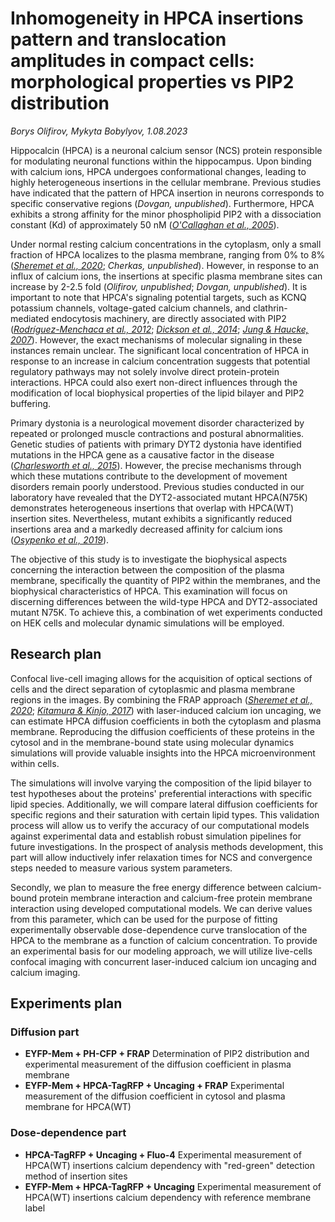Inhomogeneity in HPCA insertions pattern  and translocation amplitudes in compact cells: morphological properties vs PIP2 distribution
======================================================================================================================================
*Borys Olifirov, Mykyta Bobylyov, 1.08.2023*

Hippocalcin (HPCA) is a neuronal calcium sensor (NCS) protein responsible for modulating neuronal functions within the hippocampus. Upon binding with calcium ions, HPCA undergoes conformational changes, leading to highly heterogeneous insertions in the cellular membrane. Previous studies have indicated that the pattern of HPCA insertion in neurons corresponds to specific conservative regions (_Dovgan, unpublished_). Furthermore, HPCA exhibits a strong affinity for the minor phospholipid PIP2 with a dissociation constant (Kd) of approximately 50 nM (_[O'Callaghan et al., 2005](https://pubmed.ncbi.nlm.nih.gov/16053445/)_). 

Under normal resting calcium concentrations in the cytoplasm, only a small fraction of HPCA localizes to the plasma membrane, ranging from 0% to 8% (_[Sheremet et al., 2020](https://link.springer.com/article/10.1007/s11062-020-09845-6)_; _Cherkas, unpublished_). However, in response to an influx of calcium ions, the insertions at specific plasma membrane sites can increase by 2-2.5 fold (_Olifirov, unpublished_; _Dovgan, unpublished_). 
It is important to note that HPCA's signaling potential targets, such as KCNQ potassium channels, voltage-gated calcium channels, and clathrin-mediated endocytosis machinery, are directly associated with PIP2 (_[Rodríguez-Menchaca et al., 2012](https://pubmed.ncbi.nlm.nih.gov/23055973/)_; _[Dickson et al., 2014](https://pubmed.ncbi.nlm.nih.gov/24843134/)_; _[Jung & Haucke, 2007](https://onlinelibrary.wiley.com/doi/10.1111/j.1600-0854.2007.00595.x)_). However, the exact mechanisms of molecular signaling in these instances remain unclear. The significant local concentration of HPCA in response to an increase in calcium concentration suggests that potential regulatory pathways may not solely involve direct protein-protein interactions. HPCA could also exert non-direct influences through the modification of local biophysical properties of the lipid bilayer and PIP2 buffering.

Primary dystonia is a neurological movement disorder characterized by repeated or prolonged muscle contractions and postural abnormalities. Genetic studies of patients with primary DYT2 dystonia have identified mutations in the HPCA gene as a causative factor in the disease (_[Charlesworth et al., 2015](https://www.cell.com/ajhg/fulltext/S0002-9297(15)00060-9)_). However, the precise mechanisms through which these mutations contribute to the development of movement disorders remain poorly understood. Previous studies conducted in our laboratory have revealed that the DYT2-associated mutant HPCA(N75K) demonstrates heterogeneous insertions that overlap with HPCA(WT) insertion sites. Nevertheless, mutant exhibits a significantly reduced insertions area and a markedly decreased affinity for calcium ions (_[Osypenko et al., 2019](https://doi.org/10.1016/j.nbd.2019.104529)_).

The objective of this study is to investigate the biophysical aspects concerning the interaction between the composition of the plasma membrane, specifically the quantity of PIP2 within the membranes, and the biophysical characteristics of HPCA. This examination will focus on discerning differences between the wild-type HPCA and DYT2-associated mutant N75K. To achieve this, a combination of wet experiments conducted on HEK cells and molecular dynamic simulations will be employed.


## Research plan
Confocal live-cell imaging allows for the acquisition of optical sections of cells and the direct separation of cytoplasmic and plasma membrane regions in the images. By combining the FRAP approach (_[Sheremet et al., 2020](https://link.springer.com/article/10.1007/s11062-020-09845-6)_; _[Kitamura & Kinjo, 2017](https://pubmed.ncbi.nlm.nih.gov/29450109/)_) with laser-induced calcium ion uncaging, we can estimate HPCA diffusion coefficients in both the cytoplasm and plasma membrane. Reproducing the diffusion coefficients of these proteins in the cytosol and in the membrane-bound state using molecular dynamics simulations will provide valuable insights into the HPCA microenvironment within cells.

The simulations will involve varying the composition of the lipid bilayer to test hypotheses about the proteins' preferential interactions with specific lipid species. Additionally, we will compare lateral diffusion coefficients for specific regions and their saturation with certain lipid types. This validation process will allow us to verify the accuracy of our computational models against experimental data and establish robust simulation pipelines for future investigations. In the prospect of analysis methods development, this part will allow inductively infer relaxation times for NCS and convergence steps needed to measure various system parameters.

Secondly, we plan to measure the free energy difference between calcium-bound protein membrane interaction and calcium-free protein membrane interaction using developed computational models. We can derive values from this parameter, which can be used for the purpose of fitting experimentally observable dose-dependence curve translocation of the HPCA to the membrane as a function of calcium concentration. To provide an experimental basis for our modeling approach, we will utilize live-cells confocal imaging with concurrent laser-induced calcium ion uncaging and calcium imaging.


## Experiments plan
### Diffusion part
- **EYFP-Mem + PH-CFP + FRAP**
  Determination of PIP2 distribution and experimental measurement of the diffusion coefficient in plasma membrane
- **EYFP-Mem + HPCA-TagRFP + Uncaging + FRAP**
  Experimental measurement of the diffusion coefficient in cytosol and plasma membrane for HPCA(WT)

### Dose-dependence part
- **HPCA-TagRFP + Uncaging + Fluo-4**
  Experimental measurement of HPCA(WT) insertions calcium dependency with "red-green"  detection method of insertion sites
- **EYFP-Mem + HPCA-TagRFP + Uncaging**
  Experimental measurement of HPCA(WT) insertions calcium dependency with reference membrane label